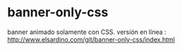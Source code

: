 # banner-only-css
banner animado solamente con CSS. 
versión en línea : http://www.elsardino.com/git/banner-only-css/index.html
